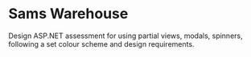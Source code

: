 # Sams Warehouse

Design ASP.NET assessment for using partial views, modals, spinners, following a set colour scheme and design requirements.
